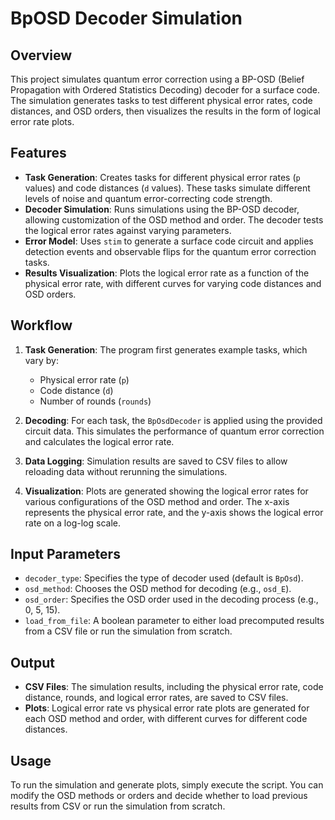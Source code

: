 # BpOSD Decoder Simulation

## Overview

This project simulates quantum error correction using a BP-OSD (Belief Propagation with Ordered Statistics Decoding) decoder for a surface code. The simulation generates tasks to test different physical error rates, code distances, and OSD orders, then visualizes the results in the form of logical error rate plots.

## Features

- **Task Generation**: Creates tasks for different physical error rates (`p` values) and code distances (`d` values). These tasks simulate different levels of noise and quantum error-correcting code strength.
- **Decoder Simulation**: Runs simulations using the BP-OSD decoder, allowing customization of the OSD method and order. The decoder tests the logical error rates against varying parameters.
- **Error Model**: Uses `stim` to generate a surface code circuit and applies detection events and observable flips for the quantum error correction tasks.
- **Results Visualization**: Plots the logical error rate as a function of the physical error rate, with different curves for varying code distances and OSD orders.

## Workflow

1. **Task Generation**: The program first generates example tasks, which vary by:
   - Physical error rate (`p`)
   - Code distance (`d`)
   - Number of rounds (`rounds`)
   
2. **Decoding**: For each task, the `BpOsdDecoder` is applied using the provided circuit data. This simulates the performance of quantum error correction and calculates the logical error rate.

3. **Data Logging**: Simulation results are saved to CSV files to allow reloading data without rerunning the simulations.

4. **Visualization**: Plots are generated showing the logical error rates for various configurations of the OSD method and order. The x-axis represents the physical error rate, and the y-axis shows the logical error rate on a log-log scale.

## Input Parameters

- `decoder_type`: Specifies the type of decoder used (default is `BpOsd`).
- `osd_method`: Chooses the OSD method for decoding (e.g., `osd_E`).
- `osd_order`: Specifies the OSD order used in the decoding process (e.g., 0, 5, 15).
- `load_from_file`: A boolean parameter to either load precomputed results from a CSV file or run the simulation from scratch.

## Output

- **CSV Files**: The simulation results, including the physical error rate, code distance, rounds, and logical error rates, are saved to CSV files.
- **Plots**: Logical error rate vs physical error rate plots are generated for each OSD method and order, with different curves for different code distances.

## Usage

To run the simulation and generate plots, simply execute the script. You can modify the OSD methods or orders and decide whether to load previous results from CSV or run the simulation from scratch.


